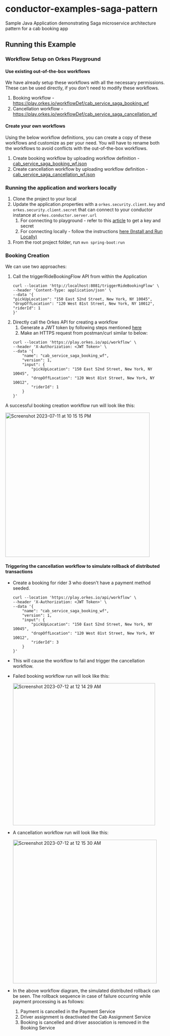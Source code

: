# conductor-examples-saga-pattern
Sample Java Application demonstrating Saga microservice architecture pattern for a cab booking app

## Running this Example

### Workflow Setup on Orkes Playground

#### Use existing out-of-the-box workflows
We have already setup these workflows with all the necessary permissions. These can be used directly, if you don't need to modify these workflows.
1. Booking workflow - https://play.orkes.io/workflowDef/cab_service_saga_booking_wf
2. Cancellation workflow - https://play.orkes.io/workflowDef/cab_service_saga_cancellation_wf

#### Create your own workflows
Using the below workflow definitions, you can create a copy of these workflows and customize as per your need. 
You will have to rename both the workflows to avoid conflicts with the out-of-the-box workflows.
1. Create booking workflow by uploading workflow definition - [cab_service_saga_booking_wf.json](src/main/resources/cab_service_saga_booking_wf.json)
2. Create cancellation workflow by uploading workflow definition - [cab_service_saga_cancellation_wf.json](src/main/resources/cab_service_saga_cancellation_wf.json)

### Running the application and workers locally

1. Clone the project to your local
2. Update the application.properties with a `orkes.security.client.key` and `orkes.security.client.secret` that can connect to your conductor instance at `orkes.conductor.server.url`
    1. For connecting to playground - refer to this [article](https://orkes.io/content/how-to-videos/access-key-and-secret) to get a key and secret
    2. For connecting locally - follow the instructions [here (Install and Run Locally)](https://orkes.io/content/get-orkes-conductor)
3. From the root project folder, run `mvn spring-boot:run`

### Booking Creation

We can use two approaches:
1. Call the triggerRideBookingFlow API from within the Application
   ```
   curl --location 'http://localhost:8081/triggerRideBookingFlow' \
   --header 'Content-Type: application/json' \
   --data '{
   "pickUpLocation": "150 East 52nd Street, New York, NY 10045",
   "dropOffLocation": "120 West 81st Street, New York, NY 10012",
   "riderId": 1
   }'
   ```
2. Directly call the Orkes API for creating a workflow
   1. Generate a JWT token by following steps mentioned [here](https://orkes.io/content/access-control-and-security/applications#generating-token)
   2. Make an HTTPS request from postman/curl similar to below:
   ```
   curl --location 'https://play.orkes.io/api/workflow' \
   --header 'X-Authorization: <JWT Token>' \
   --data '{
       "name": "cab_service_saga_booking_wf",
       "version": 1,
       "input": {
           "pickUpLocation": "150 East 52nd Street, New York, NY 10045",
           "dropOffLocation": "120 West 81st Street, New York, NY 10012",
           "riderId": 1
       }
   }'
   ```
   
A successful booking creation workflow run will look like this:

<img width="452" alt="Screenshot 2023-07-11 at 10 15 15 PM" src="https://github.com/conductor-sdk/conductor-examples-saga-pattern/assets/127052609/4db84807-25c2-42e3-83bd-e15340d19a79">

#### Triggering the cancellation workflow to simulate rollback of distributed transactions

* Create a booking for rider 3 who doesn't have a payment method seeded.
   ```
   curl --location 'https://play.orkes.io/api/workflow' \
   --header 'X-Authorization: <JWT Token>' \
   --data '{
       "name": "cab_service_saga_booking_wf",
       "version": 1,
       "input": {
           "pickUpLocation": "150 East 52nd Street, New York, NY 10045",
           "dropOffLocation": "120 West 81st Street, New York, NY 10012",
           "riderId": 3
       }
   }'
   ```

* This will cause the workflow to fail and trigger the cancellation workflow.
* Failed booking workflow run will look like this:

    <img width="445" alt="Screenshot 2023-07-12 at 12 14 29 AM" src="https://github.com/conductor-sdk/conductor-examples-saga-pattern/assets/127052609/06c6ec04-1784-4916-ba63-0c03e5af43bc">


* A cancellation workflow run will look like this:

    <img width="450" alt="Screenshot 2023-07-12 at 12 15 30 AM" src="https://github.com/conductor-sdk/conductor-examples-saga-pattern/assets/127052609/37406ad6-f3e8-426d-898e-fe42768fc6d6">

* In the above workflow diagram, the simulated distributed rollback can be seen. The rollback sequence in case of failure occurring while payment processing is as follows:
  1. Payment is cancelled in the Payment Service
  2. Driver assignment is deactivated the Cab Assignment Service
  3. Booking is cancelled and driver association is removed in the Booking Service
